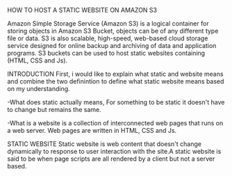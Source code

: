 HOW TO HOST A STATIC WEBSITE ON AMAZON S3

Amazon Simple Storage Service (Amazon S3) is a logical container for storing objects in Amazon S3 Bucket, objects can be of any different type file or data. S3 is also scalable, high-speed, web-based cloud storage service designed for online backup and archiving of data and application programs.
S3 buckets can be used to host static websites containing (HTML, CSS and Js).

INTRODUCTION
First, i would like to explain what static and website means and combine the two definintion to define what static website means based on my understanding.

-What does static actually means, For something to be static it doesn't have to change but remains the same.

-What is a website is a collection of interconnected web pages that runs on a web server. Web pages are written in HTML, CSS and Js.

   STATIC WEBSITE
   Static website is web content that doesn't change dynamically to response to user interaction with the site.A static website is said to be when page scripts are all rendered by a client but not a server based.

